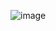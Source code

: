 
![image](https://user-images.githubusercontent.com/19229312/143703776-2ec71da9-4d55-498f-bc12-9966f274131a.png)
